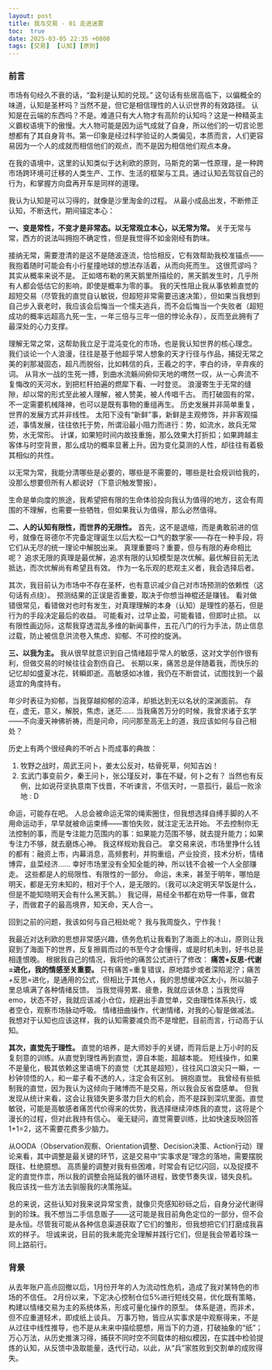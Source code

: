 ```yaml
---
layout: post
title: 我与交易 - 01 走进迷雾
toc:  true
date: 2025-03-05 22:35 +0800
tags: [交易]  [认知] [原则]
---
```




### 前言
市场有句经久不衰的话，“盈利是认知的兑现。”
这句话有些居高临下，以偏概全的味道，认知是圣杯吗？当然不是，但它是相信理性的人认识世界的有效路径。
认知是在云端的东西吗？不是。难道只有大人物才有高阶的认知吗？这是一种精英主义霸权语境下的傲慢。大人物可能是因为运气成就了自身，所以他们的一切言论思想都有了其自身背书。第一印象是经过科学验证的人类偏见，本质而言，人们更容易因为一个人的成就而相信他们的观点，而不是因为相信他们观点本身。

在我的语境中，这里的认知类似于达利欧的原则，马斯克的第一性原理，是一种跨市场跨环境可迁移的人类生产、工作、生活的框架与工具。通过认知去驾驭自己的行为，和掌握方向盘再开车是同样的道理。

我认为认知是可以习得的，就像是沙里淘金的过程。
从最小成品出发，不断修正认知，不断迭代，期间锚定本心：

**一、变是常性，不变才是非常态。以无常观立本心，以无常为常。**
关于无常与常，西方的说法叫拥抱不确定性，但是我觉得不如金刚经有韵味。

接纳无常，需要澄清的是这不是随波逐流，恰恰相反，它有效帮助我校准锚点——我抱着随时可能会有小行星撞地球的想法存活着，从而向死而生。
这很荒谬吗？其实从概率来说不是。
正如塔布勒的黑天鹅里所描绘的，黑天鹅发生时，几乎所有人都会低估它的影响，即使是概率为零的事。
我的天性阻止我从事依赖直觉的超短交易（尽管我的直觉自认敏锐，但超短非常需要迅速决策），但如果当我想到自己步入衰老时，我应该会后悔当一个懦夫逃兵，而不会后悔当一个失败者（超短成功的概率远超高九死一生，一年三倍与三年一倍的悖论永存），反而至此拥有了最深处的心力支撑。

理解无常之常，这帮助我立足于混沌变化的市场，也是我认知世界的核心理念。
我们谈论一个人浪漫，往往是基于他超乎常人想象的天才行径与作品，捕捉无常之美的刹那凝固态，超凡而脱俗，比如韩信的兵，王羲之的字，李白的诗，辛弃疾的词。
从背水一战的生死一搏，到曲水流觞间俯仰天地的喟然一叹，从一心奔流不复悔改的天河水，到把栏杆拍遍的燃犀下看、一时登览。
浪漫寄生于无常的缝隙，却以常的形式至此被人理解，被人赞美，被人传唱千古。
而打破固有的常，不一定需要机械降神，也可以是既有事物的重组再生。
历史发展并非简单重复，世界的发展方式并非线性。
太阳下没有“新鲜”事，新鲜是主观修饰，并非客观描述，事情发展，往往依托于势，所谓沿最小阻力而进行：势，如流水，故兵无常势，水无常形。
计谋，如果短时间内故技重施，那么效果大打折扣；如果跨越主客体与时空背景，那么成功的概率显著上升。因为变化莫测的人性，却往往有着极其相似的共性。

以无常为常，我能分清哪些是必要的，哪些是不需要的，哪些是社会规训给我的，没那么想要但所有人都说好（下意识触发警报）。

生命是单向度的旅途，我希望把有限的生命体验投向我认为值得的地方，这会有周围的不理解，也需要一些牺牲，但如果我认为值得，那么必然值得。

**二、人的认知有限性，而世界的无限性。**
首先，这不是退缩，而是勇敢前进的信号，就像在哥德尔不完备定理诞生以后大松一口气的数学家——存在一种手段，将它们从无尽的统一理论中解脱出来。
真理重要吗？重要，但与有限的寿命相比呢？
追求无限的真理是最优解，追求有限的认知模型是次优解。最优解目前无法抵达，而次优解尚有希望且有效。
作为一名乐观的悲观主义者，我会选择后者。

其次，我目前认为市场中不存在圣杯，也有意识减少自己对市场预测的依赖性（这句话有点绕）。
预测结果的正误是否重要，取决于你想当神棍还是赚钱。
看对做错很常见，看错做对也时有发生，对真理理解的本身（认知）是理性的基石，但是行为的手段决定最后的收益。
可能看对，过早止盈，可能看错，但即时止损。
以有限性画边际，这帮我穿透混乱多维的新闻事件，五花八门的行为手法，防止信息过载，防止被信息洪流卷入焦虑、抑郁、不可控的旋涡。

**三、以我为主。**
我从很早就意识到自己情绪超乎常人的敏感，这对文学创作很有利，但做交易的时候往往会割伤自己。
长期以来，痛苦总是伴随着我，而快乐的记忆却如盛夏冰花，转瞬即逝。高敏感如冰锥，我仍在不断尝试，试图找到一个最适宜的角度持有。

年少时表征为抑郁，当我穿越抑郁的沼泽，却抵达到无以名状的深渊面前。
存在，虚无，意义，解脱，焦虑，迷茫……
当我痛苦万分的时候，我曾求诸于玄学——不向漫天神佛祈祷，而是问命，问问那至高无上的道，我应该如何与自己相处？

历史上有两个很经典的不听占卜而成事的典故：
1. 牧野之战时，周武王问卜，姜太公反对，枯骨死草，何知吉凶！
2. 玄武门事变前夕，秦王问卜，张公瑾反对，事在不疑，何卜之有？
当然也有反例，比如说苻坚执意南下伐晋，不听谏言，不信天时，一意孤行，最后一败涂地 : D

命运，可能存在吧。
人总会被命运无常的绳索圈住，但我想选择自缚手脚的人不用命运动手，早早就被命运束缚——害怕失败，就注定无法开始。
不去控制你无法控制的事，而是专注能力范围内的事：如果能力范围不够，就去提升能力；如果专注力不够，就去磨炼心神。
我这样规劝我自己。
拿交易来说，市场里挣什么钱的都有：融资上市，内幕消息，高频套利，并购重组，产业投资，技术分析，情绪博弈，韭菜经济……
幸好市场里没有全知全能的神，所以钱不会被一个人全部赚走。
这些都是人的局限性、有限性的一部分。
命运，未来，甚至于明年，哪怕是明天，都是无穷未知的，相对于个人，是无限的。（我可以决定明天早饭是什么，但是不能知晓明天会有什么黑天鹅。）
我记得，易经全书都在劝导一件事，做君子，而做君子的最高境界，知天命，天人合一。

回到之前的问题，我该如何与自己相处呢？
我与我周旋久，宁作我！

我最近对达利欧的思想非常感兴趣，债务危机让我看到了海面上的冰山，原则让我窥到了海面下的世界，反复擦肩而过的书至今才会懂得，或是时机未到，好书总是相逢恨晚。
根据我自己的情况，我将他的痛苦公式进行了修改：
**痛苦+反思-代谢=进化，我的情感至关重要。**
只有痛苦=重复错误，原地踏步或者深陷泥泞；痛苦+反思=进化，是通用的公式，但相比于其他人，我的思想缓冲区太小，所以脑子里总填满了各种情绪反馈。
当我觉得劳累、疲惫，我就应该休息；当我觉得emo，状态不好，我就应该减小仓位，规避出手直觉单，交由理性体系执行，或者空仓，观察市场脉动呼吸。
情绪扭曲操作，代谢情绪，对我的心智是做减法。
我想对于认知也应该这样，我的认知需要减负而不是增肥，目前而言，行动高于认知。

**其次，直觉先于理性。** 直觉的培养，是大师妙手的关键，而背后是上万小时的反复刻意的训练。从直觉到理性再到直觉，源自本能，超越本能。
短线操作，如果不是量化，极其依赖这里语境下的直觉（尤其是超短），往往风口浪尖只一瞬，一秒钟领悟的人，和一辈子看不透的人，注定会有区别。
拥抱直觉。
我曾经有些抵制我的直觉，因为我认为这倾向于赌博而不是交易，所以我会反省盘感单。
但我发现从统计来看，这会让我错失更多潜力巨大的机会，而不是踩到深坑里面。直觉敏锐，可能是高敏感者痛苦代价得来的优势，我选择继续淬炼我的直觉，这将是个漫长的过程，但对此我持有信心。
毫无疑问，直觉需要训练，比如快速反映回答1+1=2，这不需要花费多少脑力。

从OODA（Observation观察、Orientation调整、Decision决策、Action行动）理论来看，其中调整是最关键的环节，这是交易中“实事求是”理念的落地，需要摆脱既往、杜绝臆想。
高质量的调整对我有些困难，时常会有记忆闪回，以及捉摸不定的直觉作祟，所以我的调整会拖延我的循环进程，致使节奏失误，错失良机。
我应该找一些方法去驯服我的决策拖延。

总的来说，这些认知对我来说异常宝贵，就像贝壳感知砂砾之后，自身分泌代谢得到的珍珠。我不想当二手信息贩子——这可能是我目前角色定位的一部分，但不会是永恒。尽管我可能从各种信息渠道获取了它们的雏形，但我想把它们打磨成我喜欢的样子。
坦诚来说，目前的我未能完全理解并践行它们，但是我会带着珍珠一同上路前行。

### 背景
从去年账户高点回撤以后，1月份开年的人为流动性危机，造成了我对某特色的市场的不信任。
2月份以来，下定决心控制仓位5%进行短线交易，优化既有策略，构建以情绪交易为主的系统体系，形成可量化操作的原型。
体系是道，而非术，但不应重道轻术，即成纸上谈兵。
万事万物，皆应从实事求是中观察得来，不是从过往中线性推导，也不是从未来中描绘臆想，用当下的力道，打破抽象的“纸”；万心万法，从历史推演习得，捕获不同时空不同载体的相似模因，在实践中检验提炼的认知，从反馈中汲取能量，迭代行动，以此，从“兵”家胜败到交割单的成败得失。

